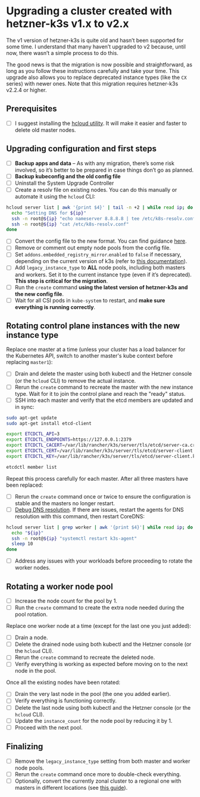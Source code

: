 # Upgrading a cluster created with hetzner-k3s v1.x to v2.x

The v1 version of hetzner-k3s is quite old and hasn’t been supported for some time. I understand that many haven’t upgraded to v2 because, until now, there wasn’t a simple process to do this.

The good news is that the migration is now possible and straightforward, as long as you follow these instructions carefully and take your time. This upgrade also allows you to replace deprecated instance types (like the `CX` series) with newer ones. Note that this migration requires hetzner-k3s v2.2.4 or higher.

## Prerequisites

- [ ] I suggest installing the [hcloud utility](https://github.com/hetznercloud/cli). It will make it easier and faster to delete old master nodes.

## Upgrading configuration and first steps

- [ ] **Backup apps and data** – As with any migration, there’s some risk involved, so it’s better to be prepared in case things don’t go as planned.
- [ ] **Backup kubeconfig and the old config file**
- [ ] Uninstall the System Upgrade Controller
- [ ] Create a resolv file on existing nodes. You can do this manually or automate it using the `hcloud` CLI:
```bash
hcloud server list | awk '{print $4}' | tail -n +2 | while read ip; do
  echo "Setting DNS for ${ip}"
  ssh -n root@${ip} "echo nameserver 8.8.8.8 | tee /etc/k8s-resolv.conf"
  ssh -n root@${ip} "cat /etc/k8s-resolv.conf"
done
```
- [ ] Convert the config file to the new format. You can find guidance [here](https://github.com/vitobotta/hetzner-k3s/releases/tag/v2.0.0).
- [ ] Remove or comment out empty node pools from the config file.
- [ ] Set `addons.embedded_registry_mirror`.`enabled` to `false` if necessary, depending on the current version of k3s (refer to [this documentation](https://docs.k3s.io/installation/registry-mirror)).
- [ ] Add `legacy_instance_type` to **ALL** node pools, including both masters and workers. Set it to the current instance type (even if it’s deprecated). **This step is critical for the migration**.
- [ ] Run the `create` command **using the latest version of hetzner-k3s and the new config file**.
- [ ] Wait for all CSI pods in `kube-system` to restart, and **make sure everything is running correctly**.

## Rotating control plane instances with the new instance type

Replace one master at a time (unless your cluster has a load balancer for the Kubernetes API, switch to another master's kube context before replacing `master1`):

- [ ] Drain and delete the master using both kubectl and the Hetzner console (or the `hcloud` CLI) to remove the actual instance.
- [ ] Rerun the `create` command to recreate the master with the new instance type. Wait for it to join the control plane and reach the "ready" status.
- [ ] SSH into each master and verify that the etcd members are updated and in sync:

```bash
sudo apt-get update
sudo apt-get install etcd-client

export ETCDCTL_API=3
export ETCDCTL_ENDPOINTS=https://127.0.0.1:2379
export ETCDCTL_CACERT=/var/lib/rancher/k3s/server/tls/etcd/server-ca.crt
export ETCDCTL_CERT=/var/lib/rancher/k3s/server/tls/etcd/server-client.crt
export ETCDCTL_KEY=/var/lib/rancher/k3s/server/tls/etcd/server-client.key

etcdctl member list
```

Repeat this process carefully for each master. After all three masters have been replaced:

- [ ] Rerun the `create` command once or twice to ensure the configuration is stable and the masters no longer restart.
- [ ] [Debug DNS resolution](https://kubernetes.io/docs/tasks/administer-cluster/dns-debugging-resolution/). If there are issues, restart the agents for DNS resolution with this command, then restart CoreDNS:
```bash
hcloud server list | grep worker | awk '{print $4}'| while read ip; do
  echo "${ip}"
  ssh -n root@${ip} "systemctl restart k3s-agent"
  sleep 10
done
```
- [ ] Address any issues with your workloads before proceeding to rotate the worker nodes.

## Rotating a worker node pool

- [ ] Increase the node count for the pool by 1.
- [ ] Run the `create` command to create the extra node needed during the pool rotation.

Replace one worker node at a time (except for the last one you just added):

- [ ] Drain a node.
- [ ] Delete the drained node using both kubectl and the Hetzner console (or the `hcloud` CLI).
- [ ] Rerun the `create` command to recreate the deleted node.
- [ ] Verify everything is working as expected before moving on to the next node in the pool.

Once all the existing nodes have been rotated:

- [ ] Drain the very last node in the pool (the one you added earlier).
- [ ] Verify everything is functioning correctly.
- [ ] Delete the last node using both kubectl and the Hetzner console (or the `hcloud` CLI).
- [ ] Update the `instance_count` for the node pool by reducing it by 1.
- [ ] Proceed with the next pool.

## Finalizing

- [ ] Remove the `legacy_instance_type` setting from both master and worker node pools.
- [ ] Rerun the `create` command once more to double-check everything.
- [ ] Optionally, convert the currently zonal cluster to a regional one with masters in different locations (see [this guide](Upgrading_a_cluster_from_1x_to_2x.md)).
